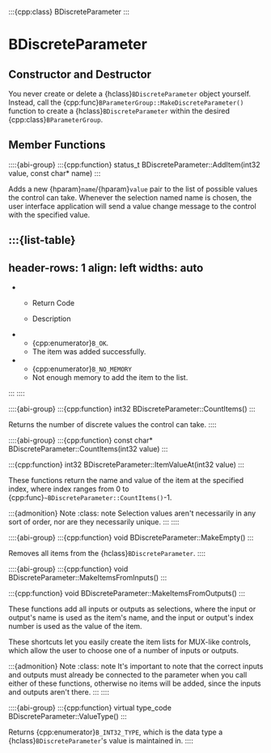 :::{cpp:class} BDiscreteParameter
:::

# BDiscreteParameter

## Constructor and Destructor

You never create or delete a {hclass}`BDiscreteParameter` object yourself.
Instead, call the {cpp:func}`BParameterGroup::MakeDiscreteParameter()`
function to create a {hclass}`BDiscreteParameter` within the desired
{cpp:class}`BParameterGroup`.

## Member Functions

::::{abi-group}
:::{cpp:function} status_t BDiscreteParameter::AddItem(int32 value, const char* name)
:::

Adds a new {hparam}`name`/{hparam}`value` pair to the list of possible
values the control can take. Whenever the selection named name is chosen,
the user interface application will send a value change message to the
control with the specified value.

:::{list-table}
---
header-rows: 1
align: left
widths: auto
---
-
	- Return Code

	- Description

-
	- {cpp:enumerator}`B_OK`.
	- The item was added successfully.
-
	- {cpp:enumerator}`B_NO_MEMORY`
	- Not enough memory to add the item to the list.

:::
::::

::::{abi-group}
:::{cpp:function} int32 BDiscreteParameter::CountItems()
:::

Returns the number of discrete values the control can take.
::::

::::{abi-group}
:::{cpp:function} const char* BDiscreteParameter::CountItems(int32 value)
:::

:::{cpp:function} int32 BDiscreteParameter::ItemValueAt(int32 value)
:::

These functions return the name and value of the item at the specified
index, where index ranges from 0 to
{cpp:func}`~BDiscreteParameter::CountItems()`-1.

:::{admonition} Note
:class: note
Selection values aren't necessarily in any sort of order, nor are they
necessarily unique.
:::
::::

::::{abi-group}
:::{cpp:function} void BDiscreteParameter::MakeEmpty()
:::

Removes all items from the {hclass}`BDiscreteParameter`.
::::

::::{abi-group}
:::{cpp:function} void BDiscreteParameter::MakeItemsFromInputs()
:::

:::{cpp:function} void BDiscreteParameter::MakeItemsFromOutputs()
:::

These functions add all inputs or outputs as selections, where the input
or output's name is used as the item's name, and the input or output's
index number is used as the value of the item.

These shortcuts let you easily create the item lists for MUX-like
controls, which allow the user to choose one of a number of inputs or
outputs.

:::{admonition} Note
:class: note
It's important to note that the correct inputs and outputs must already be
connected to the parameter when you call either of these functions,
otherwise no items will be added, since the inputs and outputs aren't
there.
:::
::::

::::{abi-group}
:::{cpp:function} virtual type_code BDiscreteParameter::ValueType()
:::

Returns {cpp:enumerator}`B_INT32_TYPE`, which is the data type a
{hclass}`BDiscreteParameter`'s value is maintained in.
::::
